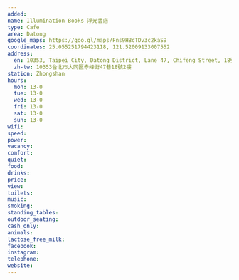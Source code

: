 ```yaml
---
added: 
name: Illumination Books 浮光書店
type: Cafe
area: Datong
google_maps: https://goo.gl/maps/Fns9HBcTDv3c2kaS9
coordinates: 25.055251794423118, 121.52009133007552
address:
  en: 10353, Taipei City, Datong District, Lane 47, Chifeng Street, 18號2樓
  zh-tw: 10353台北市大同區赤峰街47巷18號2樓
station: Zhongshan
hours:
  mon: 13-0
  tue: 13-0
  wed: 13-0
  fri: 13-0
  sat: 13-0
  sun: 13-0
wifi: 
speed: 
power: 
vacancy: 
comfort: 
quiet: 
food: 
drinks: 
price: 
view: 
toilets: 
music: 
smoking: 
standing_tables: 
outdoor_seating: 
cash_only: 
animals: 
lactose_free_milk: 
facebook: 
instagram: 
telephone: 
website: 
---
```

